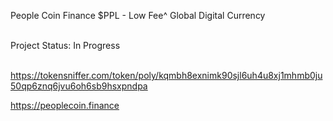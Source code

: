 People Coin Finance $PPL  - Low Fee^ Global Digital Currency<br><br>

Project Status: In Progress<br><br>

https://tokensniffer.com/token/poly/kqmbh8exnimk90sjl6uh4u8xj1mhmb0ju50qp6znq6jvu6oh6sb9hsxpndpa

https://peoplecoin.finance
